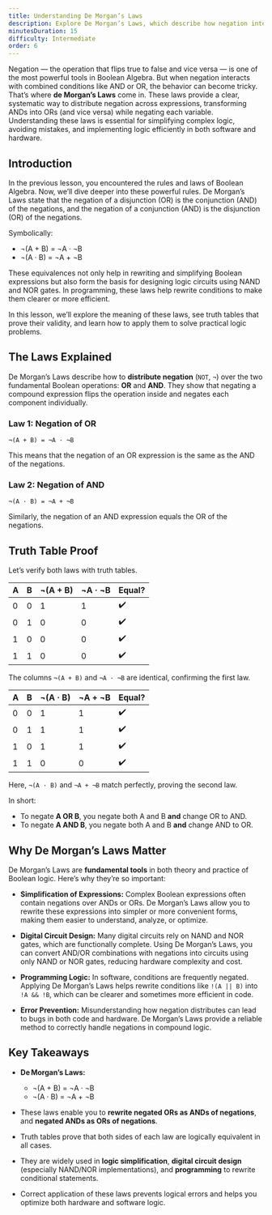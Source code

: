 ```yaml
---
title: Understanding De Morgan’s Laws
description: Explore De Morgan’s Laws, which describe how negation interacts with AND and OR operations. Learn how to apply these laws to simplify logical expressions.
minutesDuration: 15
difficulty: Intermediate
order: 6
---
```


Negation — the operation that flips true to false and vice versa — is one of the most powerful tools in Boolean Algebra.
But when negation interacts with combined conditions like AND or OR, the behavior can become tricky. That’s where 
**de Morgan’s Laws** come in. These laws provide a clear, systematic way to distribute negation across expressions,
transforming ANDs into ORs (and vice versa) while negating each variable. Understanding these laws is essential for 
simplifying complex logic, avoiding mistakes, and implementing logic efficiently in both software and hardware.

## Introduction

In the previous lesson, you encountered the rules and laws of Boolean Algebra. 
Now, we’ll dive deeper into these powerful rules. De Morgan’s Laws state that the negation of a disjunction (OR) 
is the conjunction (AND) of the negations, and the negation of a conjunction (AND) is the disjunction (OR) of 
the negations.

Symbolically:

* ¬(A + B) = ¬A · ¬B
* ¬(A · B) = ¬A + ¬B

These equivalences not only help in rewriting and simplifying Boolean expressions but also form the basis for 
designing logic circuits using NAND and NOR gates. In programming, these laws help rewrite conditions to make 
them clearer or more efficient.

In this lesson, we’ll explore the meaning of these laws, see truth tables that prove their validity, and learn how 
to apply them to solve practical logic problems.

## The Laws Explained

De Morgan’s Laws describe how to **distribute negation** (`NOT`, `¬`) over the two fundamental Boolean operations: 
**OR** and **AND**. They show that negating a compound expression flips the operation inside and negates each 
component individually.

### Law 1: Negation of OR

`¬(A + B) = ¬A · ¬B`

This means that the negation of an OR expression is the same as the AND of the negations.

### Law 2: Negation of AND

`¬(A · B) = ¬A + ¬B`

Similarly, the negation of an AND expression equals the OR of the negations.

## Truth Table Proof

Let’s verify both laws with truth tables.

| A | B | ¬(A + B) | ¬A · ¬B | Equal? |
| - | - | -------- | ------- | ------ |
| 0 | 0 | 1        | 1       | ✔️     |
| 0 | 1 | 0        | 0       | ✔️     |
| 1 | 0 | 0        | 0       | ✔️     |
| 1 | 1 | 0        | 0       | ✔️     |

The columns `¬(A + B)` and `¬A · ¬B` are identical, confirming the first law.

| A | B | ¬(A · B) | ¬A + ¬B | Equal? |
| - | - | -------- | ------- | ------ |
| 0 | 0 | 1        | 1       | ✔️     |
| 0 | 1 | 1        | 1       | ✔️     |
| 1 | 0 | 1        | 1       | ✔️     |
| 1 | 1 | 0        | 0       | ✔️     |

Here, `¬(A · B)` and `¬A + ¬B` match perfectly, proving the second law.

In short:

* To negate **A OR B**, you negate both A and B **and** change OR to AND.
* To negate **A AND B**, you negate both A and B **and** change AND to OR.

## Why De Morgan’s Laws Matter

De Morgan’s Laws are **fundamental tools** in both theory and practice of Boolean logic. Here’s why they’re so important:

* **Simplification of Expressions:**
  Complex Boolean expressions often contain negations over ANDs or ORs. De Morgan’s Laws allow you to rewrite these expressions into simpler or more convenient forms, making them easier to understand, analyze, or optimize.

* **Digital Circuit Design:**
  Many digital circuits rely on NAND and NOR gates, which are functionally complete. Using De Morgan’s Laws, you can convert AND/OR combinations with negations into circuits using only NAND or NOR gates, reducing hardware complexity and cost.

* **Programming Logic:**
  In software, conditions are frequently negated. Applying De Morgan’s Laws helps rewrite conditions like `!(A || B)` into `!A && !B`, which can be clearer and sometimes more efficient in code.

* **Error Prevention:**
  Misunderstanding how negation distributes can lead to bugs in both code and hardware. De Morgan’s Laws provide a reliable method to correctly handle negations in compound logic.

## Key Takeaways

* **De Morgan’s Laws:**
    * ¬(A + B) = ¬A · ¬B
    * ¬(A · B) = ¬A + ¬B
* These laws enable you to **rewrite negated ORs as ANDs of negations**, and **negated ANDs as ORs of negations**.

* Truth tables prove that both sides of each law are logically equivalent in all cases.

* They are widely used in **logic simplification**, **digital circuit design** (especially NAND/NOR implementations), and **programming** to rewrite conditional statements.

* Correct application of these laws prevents logical errors and helps you optimize both hardware and software logic.